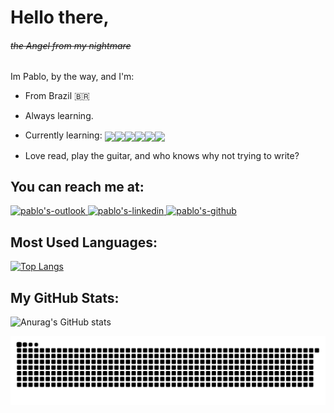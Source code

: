 # Hello there,
###### ~~the Angel from my nightmare~~
Im Pablo, by the way, and I'm:
- From Brazil :brazil:
- Always learning.
- Currently learning:
<img align="center" style="max-width=100%;" width="30px" heigth="30px" src="https://cdn.jsdelivr.net/gh/devicons/devicon/icons/html5/html5-original.svg"><img align="center" style="max-width=100%;" width="30px" heigth="30px" src="https://cdn.jsdelivr.net/gh/devicons/devicon/icons/css3/css3-original.svg"><img align="center" style="max-width=100%;" width="30px" heigth="30px" src="https://cdn.jsdelivr.net/gh/devicons/devicon/icons/javascript/javascript-original.svg"><img align="center" style="max-width=100%;" width="30px" heigth="30px" src="https://cdn.jsdelivr.net/gh/devicons/devicon/icons/csharp/csharp-original.svg"><img align="center" style="max-width=100%;" width="30px" heigth="30px" src="https://cdn.jsdelivr.net/gh/devicons/devicon/icons/microsoftsqlserver/microsoftsqlserver-plain.svg"><img align="center" style="max-width=100%;" width="30px" heigth="30px" src="https://cdn.jsdelivr.net/gh/devicons/devicon/icons/python/python-original.svg">

- Love read, play the guitar, and who knows why not trying to write?

## You can reach me at:
<div>
 
<a href="mailto:pablo.venino@hotmail.com">
 <img heigth="100px" width="180x" alt="pablo's-outlook" src="https://img.shields.io/badge/Microsoft_Outlook-0078D4?style=for-the-badge&logo=microsoft-outlook&logoColor=white"
</a>

<a href="https://www.linkedin.com/in/pablovenino/">
 <img heigth="30px" width="30px" alt="pablo's-linkedin" src="https://cdn.jsdelivr.net/gh/devicons/devicon/icons/linkedin/linkedin-original.svg">
</a>

<a href="https://github.com/PabloVenino" target="_blank">
 <img heigth="30px" width="30px" alt="pablo's-github" src="https://cdn.jsdelivr.net/gh/devicons/devicon/icons/github/github-original-wordmark.svg">
</a>

</div>

## Most Used Languages:
[![Top Langs](https://github-readme-stats.vercel.app/api/top-langs/?username=pablovenino)](https://github.com/pablovenino/github-readme-stats)

## My GitHub Stats:
![Anurag's GitHub stats](https://github-readme-stats.vercel.app/api?username=pablovenino&show_icons=true&theme=dracula)
 
![Snake animation](https://github.com/pablovenino/pablovenino/blob/output/github-contribution-grid-snake.svg)
